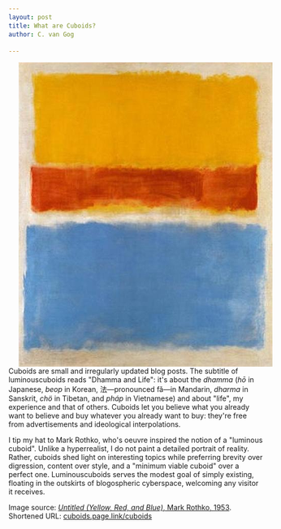```yaml
---
layout: post
title: What are Cuboids?
author: C. van Gog

---
```


<img src="/assets/images/untitled-yrb.jpg"  alt="Untitled (Yellow, Red, and Blue), a painting by Mark Rothko" style="float:left;width:500px;height:600px;" hspace="20">

Cuboids are small and irregularly updated blog posts. The subtitle of luminouscuboids reads "Dhamma and Life": it's about the *dhamma* (*hō* in Japanese, *beop* in Korean, 法—pronounced fǎ—in Mandarin, *dharma* in Sanskrit, *chö* in Tibetan, and *pháp* in Vietnamese) and about "life", my experience and that of others. Cuboids let you believe what you already want to believe and buy whatever you already want to buy: they're free from advertisements and ideological interpolations.

I tip my hat to Mark Rothko, who's oeuvre inspired the notion of a "luminous cuboid". Unlike a hyperrealist, I do not paint a detailed portrait of reality. Rather, cuboids shed light on interesting topics while preferring brevity over digression, content over style, and a "minimum viable cuboid" over a perfect one. Luminouscuboids serves the modest goal of simply existing, floating in the outskirts of blogospheric cyberspace, welcoming any visitor it receives.

Image source: <a href="https://www.wikiart.org/en/mark-rothko/untitled-yellow-red-and-blue-1953/"><cite>Untitled (Yellow, Red, and Blue)</cite>, Mark Rothko, 1953</a>.<br>
Shortened URL: <a href="https://cuboids.page.link/cuboids">cuboids.page.link/cuboids</a>
<!--stackedit_data:
eyJoaXN0b3J5IjpbLTUxNDgwODY4NywtMTMwOTQwNjk0NSwxMT
M4NDQ5ODM3LDc2NzU4MDIyMCwxOTI5MzM5MTUxXX0=
-->